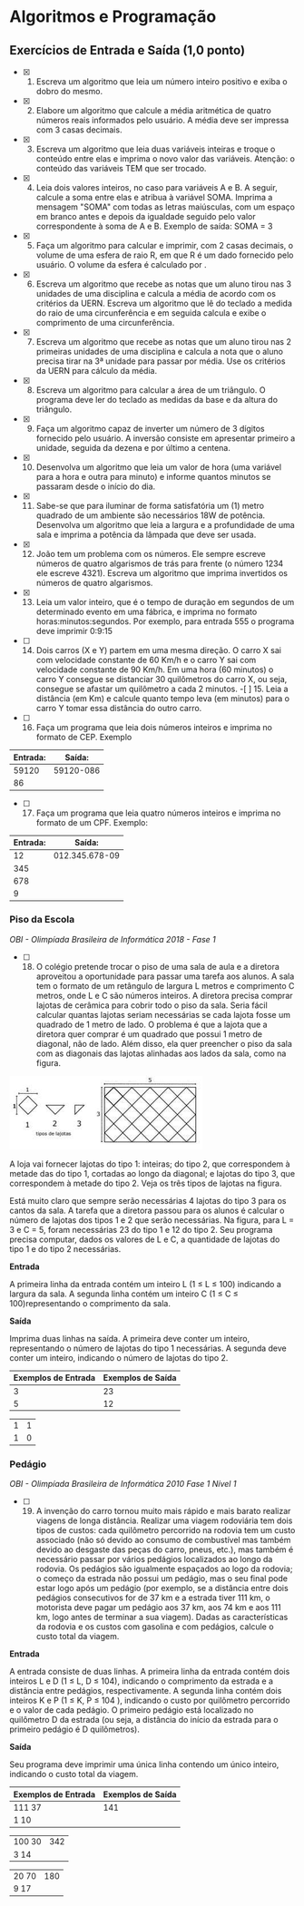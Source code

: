 # Algoritmos e Programação
## Exercícios de Entrada e Saída (1,0 ponto)

- [x] 1. Escreva um algoritmo que leia um número inteiro positivo e exiba o dobro do mesmo.

- [x] 2. Elabore um algoritmo que calcule a média aritmética de quatro números reais informados pelo usuário. A média deve ser impressa com 3 casas decimais.

- [x] 3. Escreva um algoritmo que leia duas variáveis inteiras e troque o conteúdo entre elas e imprima o novo valor das variáveis. Atenção: o conteúdo das variáveis TEM que ser trocado.

- [x] 4. Leia dois valores inteiros, no caso para variáveis A e B. A seguir, calcule a soma entre elas e atribua à variável SOMA. Imprima a mensagem "SOMA" com todas as letras maiúsculas, com um espaço em branco antes e depois da igualdade seguido pelo valor correspondente à soma de A e B. Exemplo de saída: SOMA = 3

- [x] 5. Faça um algoritmo para calcular e imprimir, com 2 casas decimais, o volume de uma esfera de raio R, em que R é um dado fornecido pelo usuário. O volume da esfera é calculado por .

- [x] 6. Escreva um algoritmo que recebe as notas que um aluno tirou nas 3 unidades de uma disciplina e calcula a média de acordo com os critérios da UERN.
Escreva um algoritmo que lê do teclado a medida do raio de uma circunferência e em seguida calcula e exibe o comprimento de uma circunferência.

- [x] 7. Escreva um algoritmo que recebe as notas que um aluno tirou nas 2 primeiras unidades de uma disciplina e calcula a nota que o aluno precisa tirar na 3ª unidade para passar por média. Use os critérios da UERN para cálculo da média.

- [x] 8. Escreva um algoritmo para calcular a área de um triângulo. O programa deve ler do teclado as medidas da base e da altura do triângulo.

- [x] 9. Faça um algoritmo capaz de inverter um número de 3 dígitos fornecido pelo usuário. A inversão consiste em apresentar primeiro a unidade, seguida da dezena e por último a centena.

- [x] 10. Desenvolva um algoritmo que leia um valor de hora (uma variável para a hora e outra para minuto) e informe quantos minutos se passaram desde o início do dia.

- [x] 11. Sabe-se que para iluminar de forma satisfatória um (1) metro quadrado de um ambiente são necessários 18W de potência. Desenvolva um algoritmo que leia a largura e a profundidade de uma sala e imprima a potência da lâmpada que deve ser usada.

- [x] 12. João tem um problema com os números. Ele sempre escreve números de quatro algarismos de trás para frente (o número 1234 ele escreve 4321). Escreva um algoritmo que imprima invertidos os números de quatro algarismos.

- [x] 13. Leia um valor inteiro, que é o tempo de duração em segundos de um determinado evento em uma fábrica, e imprima no formato horas:minutos:segundos. Por exemplo, para entrada 555 o programa deve imprimir 0:9:15

- [ ] 14. Dois carros (X e Y) partem em uma mesma direção. O carro X sai com velocidade constante de 60 Km/h e o carro Y sai com velocidade constante de 90 Km/h. Em uma hora (60 minutos) o carro Y consegue se distanciar 30 quilômetros do carro X, ou seja, consegue se afastar um quilômetro a cada 2 minutos. -[ ] 15. Leia a distância (em Km) e calcule quanto tempo leva (em minutos) para o carro Y tomar essa distância do outro carro.
- [ ] 16. Faça um programa que leia dois números inteiros e imprima no formato de CEP. Exemplo

| Entrada:  | Saída:    |
| -------   | ------    |
| 59120     | 59120-086 |
| 86        |           |

- [ ] 17. Faça um programa que leia quatro números inteiros e imprima no formato de um CPF. Exemplo:

| Entrada:  | Saída:        |
| -------   | ------        |
| 12        |012.345.678-09 |
| 345       |               |
| 678       |               |
| 9         |               |

### Piso da Escola

*OBI - Olimpíada Brasileira de Informática 2018 - Fase 1*

- [ ] 18. O colégio pretende trocar o piso de uma sala de aula e a diretora aproveitou a oportunidade para passar uma tarefa aos alunos. A sala tem o formato de um retângulo de largura L metros e comprimento C metros, onde L e C são números inteiros. A diretora precisa comprar lajotas de cerâmica para cobrir todo o piso da sala. Seria fácil calcular quantas lajotas seriam necessárias se cada lajota fosse um quadrado de 1 metro de lado. O problema é que a lajota que a diretora quer comprar é um quadrado que possui 1 metro de diagonal, não de lado. Além disso, ela quer preencher o piso da sala com as diagonais das lajotas alinhadas aos lados da sala, como na figura.

![](lajota.jpg)

A loja vai fornecer lajotas do tipo 1: inteiras; do tipo 2, que correspondem à metade das do tipo 1, cortadas ao longo da diagonal; e lajotas do tipo 3, que correspondem à metade do tipo 2. Veja os três tipos de lajotas na figura.

Está muito claro que sempre serão necessárias 4 lajotas do tipo 3 para os cantos da sala. A tarefa que a diretora passou para os alunos é calcular o número de lajotas dos tipos 1 e 2 que serão necessárias. Na figura, para L = 3 e C = 5, foram necessárias 23 do tipo 1 e 12 do tipo 2. Seu programa precisa computar, dados os valores de L e C, a quantidade de lajotas do tipo 1 e do tipo 2 necessárias.

**Entrada**

A primeira linha da entrada contém um inteiro L (1 ≤ L ≤ 100) indicando a largura da sala. A segunda linha contém um inteiro C (1 ≤ C ≤ 100)representando o comprimento da sala.

**Saída**

Imprima duas linhas na saída. A primeira deve conter um inteiro, representando o número de lajotas do tipo 1 necessárias. A segunda deve conter um inteiro, indicando o número de lajotas do tipo 2.

|Exemplos de Entrada|Exemplos de Saída  |
| -------           | ------            |
|   3               |   23              |
|   5               |   12              |

|                   |                   |
| ---               | ---               |
|   1               |   1               |
|   1               |   0               |

### Pedágio

*OBI - Olimpíada Brasileira de Informática 2010 Fase 1 Nível 1*

- [ ] 19. A invenção do carro tornou muito mais rápido e mais barato realizar viagens de longa distância. Realizar uma viagem rodoviária tem dois tipos de custos: cada quilômetro percorrido na rodovia tem um custo associado (não só devido ao consumo de combustível mas também devido ao desgaste das peças do carro, pneus, etc.), mas também é necessário passar por vários pedágios localizados ao longo da rodovia.
Os pedágios são igualmente espaçados ao logo da rodovia; o começo da estrada não possui um pedágio, mas o seu final pode estar logo após um pedágio (por exemplo, se a distância entre dois pedágios consecutivos for de 37 km e a estrada tiver 111 km, o motorista deve pagar um pedágio aos 37 km, aos 74 km e aos 111 km, logo antes de terminar a sua viagem).
Dadas as características da rodovia e os custos com gasolina e com pedágios, calcule o custo total da viagem.

**Entrada**

A entrada consiste de duas linhas. A primeira linha da entrada contém dois inteiros L e D (1 ≤ L, D ≤ 104), indicando o comprimento da estrada e a distância entre pedágios, respectivamente. A segunda linha contém dois inteiros K e P (1 ≤ K, P ≤ 104 ), indicando o custo por quilômetro percorrido e o valor de cada pedágio. O primeiro pedágio está localizado no quilômetro D da estrada (ou seja, a distância do início da estrada para o primeiro pedágio é D quilômetros).

**Saída**

Seu programa deve imprimir uma única linha contendo um único inteiro, indicando o custo total da viagem.

|Exemplos de Entrada|Exemplos de Saída  |
| ---               | ---               |
|111 37             |141                |
|1 10               |                   |

|                   |                   |
| ---               | ---               |
|100 30             |342                |
|3 14               |                   |

|                   |                   |
| ---               | ---               |
|20 70              |180                |
|9 17               |                   |